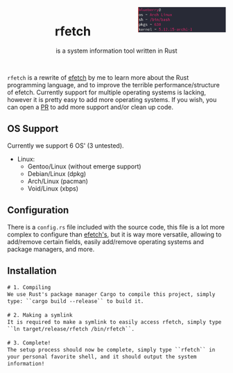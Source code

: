 <img src="https://raw.githubusercontent.com/NoSequel/rfetch/main/screenshots/screenshot1.png" width="40%" align="right">
<h1 align="center">rfetch</h1>
<p align="center">is a system information tool written in Rust</p><br>

``rfetch`` is a rewrite of [efetch](https://github.com/NoSequel/efetch) by me to learn more about the Rust programming language, and to improve the terrible performance/structure of efetch. Currently support for multiple operating systems is lacking, however it is pretty easy to add more operating systems. If you wish, you can open a [PR](https://github.com/NoSequel/rfetch/pulls) to add more support and/or clean up code.

## OS Support
Currently we support 6 OS' (3 untested).
* Linux:
    - Gentoo/Linux (without emerge support)
    - Debian/Linux (dpkg)
    - Arch/Linux (pacman)
    - Void/Linux (xbps)

## Configuration
There is a ``config.rs`` file included with the source code, this file is a lot more complex to configure than [efetch's](https://github.com/NoSequel/efethch/src/config.h), but it is way more versatile, allowing to add/remove certain fields, easily add/remove operating systems and package managers, and more.

## Installation
    # 1. Compiling
    We use Rust's package manager Cargo to compile this project, simply type: ``cargo build --release`` to build it.

    # 2. Making a symlink
    It is required to make a symlink to easily access rfetch, simply type ``ln target/release/rfetch /bin/rfetch``.

    # 3. Complete!
    The setup process should now be complete, simply type ``rfetch`` in your personal favorite shell, and it should output the system information!
